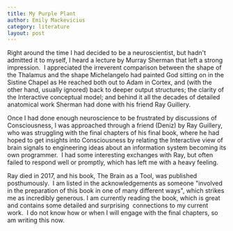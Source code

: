 ```yaml
---
title: My Purple Plant
author: Emily Mackevicius
category: literature
layout: post
---
```


Right around the time I had decided to be a neuroscientist, but hadn't admitted it to myself, I heard a lecture by Murray Sherman that left a strong impression.  I appreciated the irreverent comparison between the shape of the Thalamus and the shape Michelangelo had painted God sitting on in the Sistine Chapel as He reached both out to Adam in Cortex, and (with the other hand, usually ignored) back to deeper output structures; the clarity of the Interactive conceptual model; and behind it all the decades of detailed anatomical work Sherman had done with his friend Ray Guillery.  

Once I had done enough neuroscience to be frustrated by discussions of Consciousness, I was approached through a friend (Deniz) by Ray Guillery, who was struggling with the final chapters of his final book, where he had hoped to get insights into Consciousness by relating the Interactive view of brain signals to engineering ideas about an information system becoming its own programmer.  I had some interesting exchanges with Ray, but often failed to respond well or promptly, which has left me with a heavy feeling. 

Ray died in 2017, and his book, The Brain as a Tool, was published posthumously.  I am listed in the acknowledgements as someone "involved in the preparation of this book in one of many different ways", which strikes me as incredibly generous. I am currently reading the book, which is great and contains some detailed and surprising  connections to my current work.  I do not know how or when I will engage with the final chapters, so am writing this now. 
